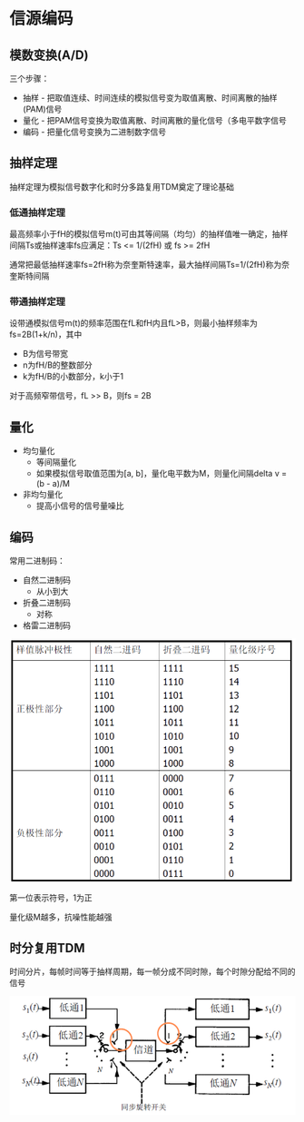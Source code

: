 # 信源编码

## 模数变换(A/D)

三个步骤：
- 抽样 - 把取值连续、时间连续的模拟信号变为取值离散、时间离散的抽样(PAM)信号
- 量化 - 把PAM信号变换为取值离散、时间离散的量化信号（多电平数字信号
- 编码 - 把量化信号变换为二进制数字信号

## 抽样定理

抽样定理为模拟信号数字化和时分多路复用TDM奠定了理论基础

### 低通抽样定理

最高频率小于fH的模拟信号m(t)可由其等间隔（均匀）的抽样值唯一确定，抽样间隔Ts或抽样速率fs应满足：Ts <= 1/(2fH) 或 fs >= 2fH

通常把最低抽样速率fs=2fH称为奈奎斯特速率，最大抽样间隔Ts=1/(2fH)称为奈奎斯特间隔

### 带通抽样定理

设带通模拟信号m(t)的频率范围在fL和fH内且fL>B，则最小抽样频率为fs=2B(1+k/n)，其中
- B为信号带宽
- n为fH/B的整数部分
- k为fH/B的小数部分，k小于1

对于高频窄带信号，fL >> B，则fs = 2B

## 量化

- 均匀量化
  - 等间隔量化
  - 如果模拟信号取值范围为[a, b]，量化电平数为M，则量化间隔delta v = (b - a)/M
- 非均匀量化
  - 提高小信号的信号量噪比

## 编码

常用二进制码：
- 自然二进制码
  - 从小到大
- 折叠二进制码
  - 对称
- 格雷二进制码

![8-1](img/8-1.png)

第一位表示符号，1为正

量化级M越多，抗噪性能越强

## 时分复用TDM

时间分片，每帧时间等于抽样周期，每一帧分成不同时隙，每个时隙分配给不同的信号

![8-2](img/8-2.png)

